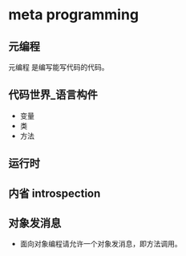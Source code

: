 # meta programming

## 元编程
元编程 是编写能写代码的代码。

## 代码世界_语言构件
- 变量
- 类
- 方法

## 运行时

## 内省 introspection

## 对象发消息
- 面向对象编程请允许一个对象发消息，即方法调用。